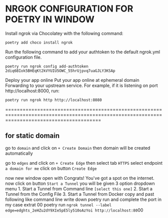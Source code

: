 # NRGOK CONFIGURATION FOR POETRY IN WINDOW

Install ngrok via Chocolatey with the following command:

`poetry add choco install ngrok`

Run the following command to add your authtoken to the default ngrok.yml configuration file.

`poetry run ngrok config add-authtoken 2diq6BIok5BHEqKt2kVYUIU5OWC_55hrUjpvq7uaGJLY3KSAp`

Deploy your app online
Put your app online at ephemeral domain Forwarding to your upstream service. For example, if it is listening on port http://localhost:8000, run:

`poetry run ngrok http http://localhost:8080`

=============================================================================================================================================
## for static domain

go to `domain` and click on `+ Create Domain` then domain will be created automatically

go to `edges` and click on `+ Create Edge` then 
    select tab `HTTPS`
    select endpoint `a domain for me`
    click on button `Create Edge`
    
now new window open with Congrats! You've got a spot on the internet.
    now click on button `Start a Tunnel` 
    you will be given 3 option dropdown menu
      1. Start a Tunnel from Command line `[select this one]`
      2. Start a Tunnel from the Config File
      3. Start a Tunnel from Docker
    copy and past following like command line
    write down poetry run and complete the port in my case extrat 00 
    poetry run `ngrok tunnel --label edge=edghts_2eHZu2dY9XIe5pE5ly510oAzYoi http://localhost:80`00
  
      






